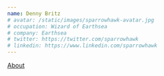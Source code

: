 ```yaml
---
name: Denny Britz
# avatar: /static/images/sparrowhawk-avatar.jpg
# occupation: Wizard of Earthsea
# company: Earthsea
# twitter: https://twitter.com/sparrowhawk
# linkedin: https://www.linkedin.com/sparrowhawk
---
```


[About](https://dennybritz.com/about)

